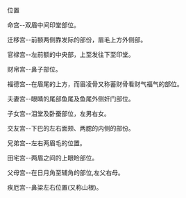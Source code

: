 位置

命宫--双眉中间印堂部位。

迁移宫--前额两侧靠发际的部份，眉毛上方外侧部。

官禄宫--左前额的中央部，上至发往下至印堂。

财帛宫--鼻子部位。

福德宫--在眉尾的上方，而眉凌骨又称蓄财骨看财气福气的部位。

夫妻宫--眼睛的尾部鱼尾及鱼尾外侧奸门部位。

子女宫--泪堂及卧蚕部位，左男右女。

交友宫--下巴的左右面颊、两腮的内侧的部份。

兄弟宫--左右两眉毛的位置。

田宅宫--两眉之间的上眼睑部位。

父母宫--在日月角至辅角的部位,左父右母。

疾厄宫--鼻梁左右位置(又称山根)。

